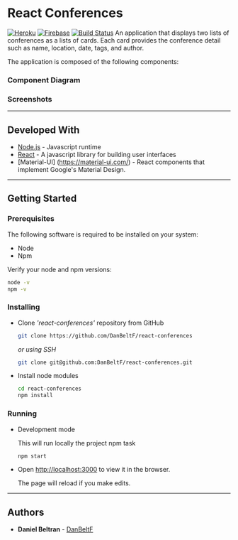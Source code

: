 # React Conferences
[![Heroku](https://wmpics.pics/di-D9YP.png)](https://react-conferences.herokuapp.com/)
[![Firebase](https://wmpics.pics/di-MURE.png)](https://react-conferences.firebaseapp.com)
[![Build Status](https://travis-ci.org/DanBeltF/react-conferences.svg?branch=master)](https://travis-ci.org/DanBeltF/react-conferences)
An application that displays two lists of conferences as a lists of cards. Each card provides the conference detail such as name, location, date, tags, and author.

The application is composed of the following components:


### Component Diagram


### Screenshots


---

## Developed With

* [Node.js](https://nodejs.org/en/) - Javascript runtime
* [React](https://reactjs.org/) - A javascript library for building user interfaces
* [Material-UI] (https://material-ui.com/) - React components that implement Google's Material Design.
---

## Getting Started

### Prerequisites

The following software is required to be installed on your system:

* Node
* Npm

Verify your node and npm versions:

```bash
node -v
npm -v
```

### Installing

* Clone _'react-conferences'_ repository from GitHub

  ```bash
  git clone https://github.com/DanBeltF/react-conferences
  ```

   _or using SSH_

  ```bash
  git clone git@github.com:DanBeltF/react-conferences.git
  ```

* Install node modules

   ```bash
   cd react-conferences
   npm install
   ```

### Running

* Development mode

  This will run locally the project npm task

  ```bash
  npm start
  ```
  
* Open [http://localhost:3000](http://localhost:3000) to view it in the browser.

  The page will reload if you make edits.

---

## Authors

* **Daniel Beltran** - [DanBeltF](https://github.com/DanBeltF)
